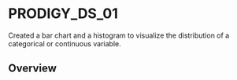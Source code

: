 # PRODIGY_DS_01
Created a bar chart and a histogram to visualize the distribution of a categorical or continuous variable.

## Overview
